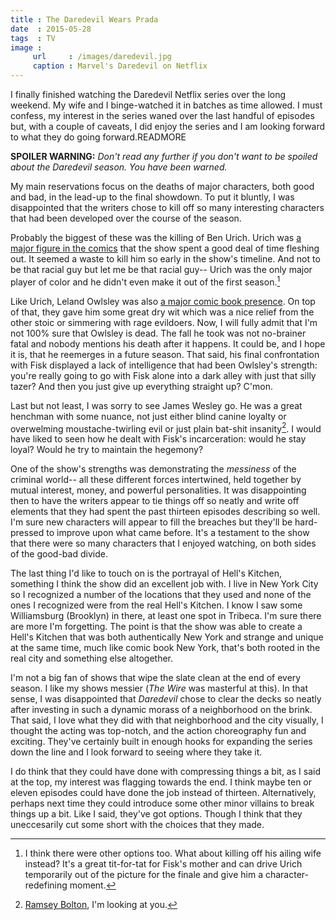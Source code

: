 ```yaml
---
title : The Daredevil Wears Prada
date  : 2015-05-28
tags  : TV
image :
     url     : /images/daredevil.jpg
     caption : Marvel's Daredevil on Netflix
---
```


I finally finished watching the Daredevil Netflix series over the long weekend. My wife and I binge-watched it in batches as time allowed. I must confess,
my interest in the series waned over the last handful of episodes but, with a couple of caveats, I did enjoy the series and I am looking forward to what they do
going forward.READMORE

**SPOILER WARNING:** *Don't read any further if you don't want to be spoiled about the Daredevil season. You have been warned.*

My main reservations focus on the deaths of major characters, both good and bad, in the lead-up to the final showdown. To put it bluntly, I was disappointed that the writers chose to kill off so many interesting characters that had been developed over the course of the season.

Probably the biggest of these was the killing of Ben Urich. Urich was [a major figure in the comics](http://en.wikipedia.org/wiki/Ben_Urich) that the show spent a good deal of time fleshing out. It seemed a waste to kill him so early in the show's timeline. And not to be that racial guy but let me be that racial guy-- Urich was the only major player of color and he didn't even make it out of the first season.[^1]

Like Urich, Leland Owlsley was also [a major comic book presence](http://en.wikipedia.org/wiki/Owl_(Marvel_Comics)). On top of that, they gave him some great dry wit which was a nice relief from the other stoic or simmering with rage evildoers. Now, I will fully admit that I'm not 100% sure that Owlsley is dead. The fall he took was not no-brainer fatal and nobody mentions his death after it happens. It could be, and I hope it is, that he reemerges in a future season. That said, his final confrontation with Fisk displayed a lack of intelligence that had been Owlsley's strength: you're really going to go with Fisk alone into a dark alley with just that silly tazer? And then you just give up everything straight up? C'mon.

Last but not least, I was sorry to see James Wesley go. He was a great henchman with some nuance, not just either blind canine loyalty or overwelming moustache-twirling evil or just plain bat-shit insanity[^2]. I would have liked to seen how he dealt with Fisk's incarceration: would he stay loyal? Would he try to maintain the hegemony?

One of the show's strengths was demonstrating the *messiness* of the criminal world-- all these different forces intertwined, held together by mutual interest, money, and powerful personalities. It was disappointing then to have the writers appear to tie things off so neatly and write off elements that they had spent the past thirteen episodes describing so well. I'm sure new characters will appear to fill the breaches but they'll be hard-pressed to improve upon what came before. It's a testament to the show that there were so many characters that I enjoyed watching, on both sides of the good-bad divide.

The last thing I'd like to touch on is the portrayal of Hell's Kitchen, something I think the show did an excellent job with. I live in New York City so I recognized a number of the locations that they used and none of the ones I recognized were from the real Hell's Kitchen. I know I saw some Williamsburg (Brooklyn) in there, at least one spot in Tribeca. I'm sure there are more I'm forgetting. The point is that the show was able to create a Hell's Kitchen that was both authentically New York and strange and unique at the same time, much like comic book New York, that's both rooted in the real city and something else altogether.

I'm not a big fan of shows that wipe the slate clean at the end of every season. I like my shows messier (*The Wire* was masterful at this). In that sense, I was disappointed that *Daredevil* chose to clear the decks so neatly after investing in such a dynamic morass of a neighborhood on the brink. That said, I love what they did with that neighborhood and the city visually, I thought the acting was top-notch, and the action choreography fun and exciting. They've certainly built in enough hooks for expanding the series down the line and I look forward to seeing where they take it.

I do think that they could have done with compressing things a bit, as I said at the top, my interest was flagging towards the end. I think maybe ten or eleven episodes could have done the job instead of thirteen. Alternatively, perhaps next time they could introduce some other minor villains to break things up a bit. Like I said, they've got options. Though I think that they uneccesarily cut some short with the choices that they made.


[^1]: I think there were other options too. What about killing off his ailing wife instead? It's a great tit-for-tat for Fisk's mother and can drive Urich temporarily out of the picture for the finale and give him a character-redefining moment.

[^2]: [Ramsey Bolton](http://gameofthrones.wikia.com/wiki/Ramsay_Bolton), I'm looking at you.